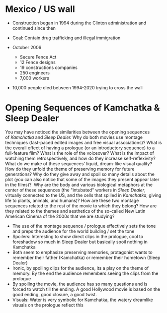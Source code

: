 # Mexico / US wall
- Construction began in 1994 during the Clinton administration and continued since then
- Goal: Contain drug trafficking and illegal immigration

- October 2006
	- Secure Fence Act
	- 12 Fence designs
	- 19 constructions companies
	- 250 engineers
	- 7,000 workers

- 10,000 people died between 1994-2020 trying to cross the wall

# Opening Sequences of Kamchatka & Sleep Dealer 
You may have noticed the similarities between the opening sequences of _Kamchatka_ and _Sleep Dealer._ Why do both movies use montage techniques (fast-paced edited images and free visual associations)? What is the overall effect of having a prologue (or an introductory sequence) to a full-feature film? What is the role of the voiceover? What is the impact of watching them retrospectively, and how do they increase self-reflexivity? What do we make of these sequences' liquid, dream-like visual quality? How do they unfold the theme of preserving memory for future generations? Why do they give away and spoil so many details about the plot (you can also notice that some of the images they present appear later in the films)?  Why are the body and various biological metaphors at the center of these sequences (the "intubated" workers in _Sleep Dealer_, virtually connected to the US, and the cells that spilled in _Kamchatka_, giving life to plants, animals, and humans)? How are these two montage sequences related to the rest of the movie to which they belong? How are they related to the themes and aesthetics of the so-called New Latin American Cinema of the 2000s that we are studying?

- The use of the montage sequence / prologue effectively sets the tone and preps the audience for the world building / set the tone
- Spoilers: Interesting to show direct clips in the prologue, cool to foreshadow so much in Sleep Dealer but basically spoil nothing in Kamchatka
- Both seem to emphasize preserving memories, protagonist wants to remember their father (Kamchatka) or remember their hometown (Sleep Dealer)
- Ironic, by spoiling clips for the audience, its a play on the theme of memory. By the end the audience remembers seeing the clips from the prologue
- By spoiling the movie, the audience has so many questions and is forced to watch till the ending. A good Hollywood movie is based on the good ending, good closure, a good twist. 
- Visuals: Water is very symbolic for Kamchatka, the watery dreamlike visuals on the prologue reflect this